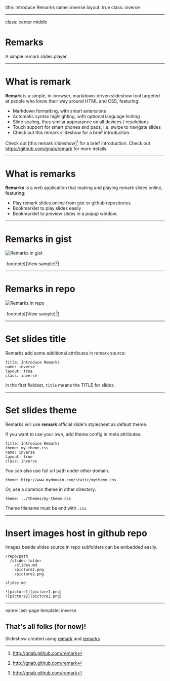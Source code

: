 title: Introduce Remarks
name: inverse
layout: true
class: inverse

---
class: center middle

# Remarks
A simple remark slides player.

---
# What is remark

**Remark** is a simple, in-browser, markdown-driven slideshow tool targeted at people who know their way around HTML and CSS, featuring:

 * Markdown formatting, with smart extensions
 * Automatic syntax highlighting, with optional language hinting
 * Slide scaling, thus similar appearance on all devices / resolutions
 * Touch support for smart phones and pads, i.e. swipe to navigate slides
 * Check out this remark slideshow for a brief introduction.

Check out [this remark slideshow][^1] for a brief introduction.
Check out <https://github.com/gnab/remark> for more details.

[^1]: http://gnab.github.com/remark

---
# What is remarks

**Remarks** is a web application that making and playing remark slides online, featuring:

 * Play remark slides online from gist or github repositories
 * Bookmarklet to play slides easily
 * Bookmarklet to preview slides in a popup window.

---
# Remarks in gist

![Remarks in gist](gist.png)

.footnote[[View sample][^1]]

[^1]: https://gist.github.com/greatghoul/5123482

---
# Remarks in repo

![Remarks in repo](repo.png)

.footnote[[View sample][^1]]

[^1]: https://github.com/greatghoul/slides/tree/master/google-oauth2-and-analytics-data-api

---
# Set slides title

Remarks add some additional attributes in remark source:

    title: Introduce Remarks
    name: inverse
    layout: true
    class: inverse

in the first fieldset, `title` means the TITLE for slides.

---
# Set slides theme

Remarks will use **remark** official slide's stylesheet as default theme.

If you want to use your own, add theme config in meta attributes:

    title: Introduce Remarks
    theme: my-theme.css
    name: inverse
    layout: true
    class: inverse

You can also use full url path under other domain.

    theme: http://www.mydomain.com/static/mytheme.css

Or, use a common theme in other directory.

    theme: ../themes/my-theme.css

Theme filename must be end with `.css`

---
# Insert images host in github repo

Images beside slides source in repo subfolders can be embedded easily.

    /repo/path
      /slides-folder
        /slides.md
        /picture1.png
        /picture2.png

`slides.md`

    ![picture1](picture1.png)
    ![picture2](picture2.png)
---
name: last-page
template: inverse

## That's all folks (for now)!

Slideshow created using [remark](http://github.com/gnab/remark) and [remarks](http://remarks.sinaapp.com)
